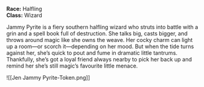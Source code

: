 
**Race:** Halfling  
**Class:** Wizard

Jammy Pyrite is a fiery southern halfling wizard who struts into battle with a grin and a spell book full of destruction. She talks big, casts bigger, and throws around magic like she owns the weave. Her cocky charm can light up a room—or scorch it—depending on her mood. But when the tide turns against her, she’s quick to pout and fume in dramatic little tantrums. Thankfully, she’s got a loyal friend always nearby to pick her back up and remind her she’s still magic’s favourite little menace.

![[Jen Jammy Pyrite-Token.png]]

